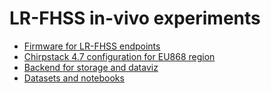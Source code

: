 # LR-FHSS in-vivo experiments

* [Firmware for LR-FHSS endpoints](firmware)
* [Chirpstack 4.7 configuration for EU868 region](chirpstack)
* [Backend for storage and dataviz](backend)
* [Datasets and notebooks](https://github.com/CampusIoT/datasets/tree/main/LR-FHSS)

